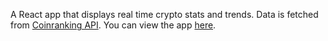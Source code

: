  A React app that displays real time crypto stats and trends. Data is fetched from [Coinranking API](https://rapidapi.com/Coinranking/api/coinranking1). You can view the app [here](https://mikemedina22800.github.io/Cryptomatics/).